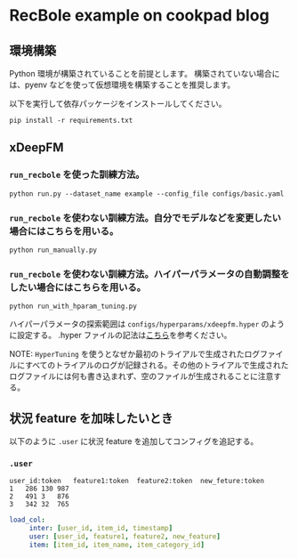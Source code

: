 # RecBole example on cookpad blog

## 環境構築

Python 環境が構築されていることを前提とします。
構築されていない場合には、pyenv などを使って仮想環境を構築することを推奨します。

以下を実行して依存パッケージをインストールしてください。

```shell
pip install -r requirements.txt
```

## xDeepFM

### `run_recbole` を使った訓練方法。

```shell
python run.py --dataset_name example --config_file configs/basic.yaml
```

### `run_recbole` を使わない訓練方法。自分でモデルなどを変更したい場合にはこちらを用いる。

```shell
python run_manually.py
```

### `run_recbole` を使わない訓練方法。ハイパーパラメータの自動調整をしたい場合にはこちらを用いる。

```shell
python run_with_hparam_tuning.py
```

ハイパーパラメータの探索範囲は `configs/hyperparams/xdeepfm.hyper` のように設定する。
.hyper ファイルの記法は[こちら](https://recbole.io/docs/v1.0.0/user_guide/usage/parameter_tuning.html)を参考ください。

NOTE: `HyperTuning` を使うとなぜか最初のトライアルで生成されたログファイルにすべてのトライアルのログが記録される。その他のトライアルで生成されたログファイルには何も書き込まれず、空のファイルが生成されることに注意する。

## 状況 feature を加味したいとき

以下のように `.user` に状況 feature を追加してコンフィグを追記する。

### `.user`

```
user_id:token	feature1:token	feature2:token	new_feture:token
1	286	130	987
2	491	3	876
3	342	32	765
```

```yaml
load_col:
     inter: [user_id, item_id, timestamp]
     user: [user_id, feature1, feature2, new_feature]
     item: [item_id, item_name, item_category_id]
```
